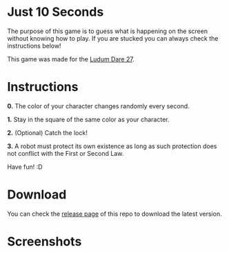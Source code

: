 # Just 10 Seconds

The purpose of this game is to guess what is happening on the screen without knowing how to play. If you are stucked you can always check the instructions below!

This game was made for the [Ludum Dare 27](http://ludumdare.com/compo/ludum-dare-27/?action=preview&uid=24027).


# Instructions

**0.** The color of your character changes randomly every second.

**1.** Stay in the square of the same color as your character.

**2.** (Optional) Catch the lock!

**3.** A robot must protect its own existence as long as such protection does not conflict with the First or Second Law.

Have fun! :D


# Download

You can check the [release page](https://github.com/ellipticaldoor/just_10_seconds/releases) of this repo to download the latest version.


# Screenshots
